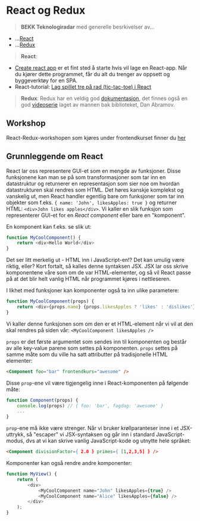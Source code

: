 # React og Redux

> **BEKK Teknologiradar** med generelle besrkivelser av...
* ...[React](https://radar.bekk.no/tech2017/frontend-og-mobil/react)
* ...[Redux](https://radar.bekk.no/tech2017/frontend-og-mobil/redux)

> **React**:
* [Create react app](https://github.com/facebookincubator/create-react-app)
er et fint sted å starte hvis vil lage en React-app. Når du kjører dette programmet, får du alt du trenger av oppsett og byggeverktøy for en SPA.
* React-tutorial: [Lag spillet tre på rad (tic-tac-toe) i React](https://facebook.github.io/react/tutorial/tutorial.html)


> **Redux**:
Redux har en veldig god [dokumentasjon](http://redux.js.org/), det finnes også en god [videoserie](https://egghead.io/courses/getting-started-with-redux) laget av mannen bak biblioteket, Dan Abramov.  

## Workshop
React-Redux-workshopen som kjøres under frontendkurset finner du [her](https://github.com/ewendel/redux-workshop)

## Grunnleggende om React
React lar oss representere GUI-et som en mengde av funksjoner. Disse funksjonene kan man se på som transformasjoner som tar inn en datastruktur og returnerer en representasjon som sier noe om hvordan datastrukturen skal rendres som HTML. Det høres kanskje komplekst og vanskelig ut, men React handler egentlig bare om funksjoner som tar inn objekter som f.eks. `{ name: 'John', likesApples: true }` og returner HTML: `<div>John likes apples</div>`. Vi kaller en slik funksjon som representerer GUI-et for en _React component_ eller bare en "komponent".

En komponent kan f.eks. se slik ut:

```javascript
function MyCoolComponent() {
    return <div>Hello World</div>
}
```

Det ser litt merkelig ut - HTML inn i JavaScript-en!? Det kan umulig være riktig, eller?
Kort fortalt, så kalles denne syntaksen JSX. JSX lar oss skrive komponentene våre som om de var HTML-elementer, og så vil React passe på at det blir helt vanlig HTML når programmet kjøres i nettleseren.

I likhet med funksjoner kan komponenter også ta inn ulike parametere:

```javascript
function MyCoolComponent(props) {
    return <div>{props.name} {props.likesApples ? 'likes' : 'dislikes'} apples</div>
}
```
Vi kaller denne funksjonen som om den er et HTML-element når vi vil at den skal rendres på siden vår: `<MyCoolComponent likesApples />`

`props` er det første argumentet som sendes inn til komponenten og består av alle key-value parene som settes på komponenten. `props` settes på samme måte som du ville ha satt attributter på tradisjonelle HTML elementer:
```html
<Component foo="bar" frontendkurs="awesome" />
```

Disse `prop`-ene vil være tigjengelig inne i React-komponenten på følgende måte:

```javascript
function Component(props) {
    console.log(props) // { foo: 'bar', fagdag: 'awesome' }
    ...
}
```

`prop`-ene må ikke være strenger. Når vi bruker krøllparanteser inne i et JSX-uttrykk, så "escaper" vi JSX-syntaksen og går inn i standard JavaScript-modus, dvs at vi kan skrive vanlig JavaScript-kode og utnytte hele språket:
```html
<Component divisionFactor={ 2.0 } primes={ [1,2,3,5] } />
```

Komponenter kan også rendre andre komponenter:

```javascript
function MyView() {
    return (
        <div>
            <MyCoolComponent name="John" likesApples={true} />
            <MyCoolComponent name="Alice" likesApples={false} />
        </div>
    );
}
```
